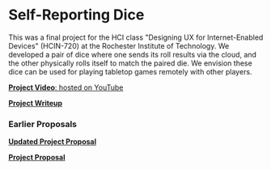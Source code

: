 # Self-Reporting Dice

This was a final project for the HCI class "Designing UX for Internet-Enabled Devices" (HCIN-720) at the Rochester Institute of Technology. We developed a pair of dice where one sends its roll results via the cloud, and the other physically rolls itself to match the paired die. We envision these dice can be used for playing tabletop games remotely with other players.


[**Project Video**: hosted on YouTube](https://youtu.be/str3CotXbzo)

[**Project Writeup**](https://github.com/amandayung/self-reporting-dice/blob/master/final-project-writeup.pdf)


### Earlier Proposals

[**Updated Project Proposal**](https://github.com/amandayung/self-reporting-dice/blob/master/final-project-proposal-updated.pdf)

[**Project Proposal**](https://github.com/amandayung/self-reporting-dice/blob/master/final-project-proposal.pdf)